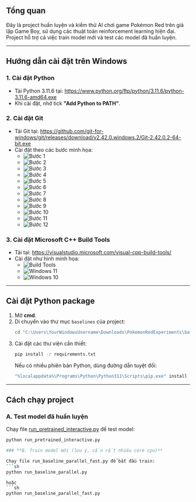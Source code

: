 ## Tổng quan

Đây là project huấn luyện và kiểm thử AI chơi game Pokémon Red trên giả lập Game Boy, sử dụng các thuật toán reinforcement learning hiện đại. Project hỗ trợ cả việc train model mới và test các model đã huấn luyện.

---

## Hướng dẫn cài đặt trên Windows

### 1. Cài đặt Python

- Tải Python 3.11.6 tại: https://www.python.org/ftp/python/3.11.6/python-3.11.6-amd64.exe  
- Khi cài đặt, nhớ tick **"Add Python to PATH"**.

### 2. Cài đặt Git

- Tải Git tại: https://github.com/git-for-windows/git/releases/download/v2.42.0.windows.2/Git-2.42.0.2-64-bit.exe  
- Cài đặt theo các bước minh họa:
    - ![Bước 1](https://i.postimg.cc/DyJ1m4YG/image.png)
    - ![Bước 2](https://i.postimg.cc/C5WBbJ6q/image.png)
    - ![Bước 3](https://i.postimg.cc/hPd7KWfb/image.png)
    - ![Bước 4](https://i.postimg.cc/LsNJxmbR/image.png)
    - ![Bước 5](https://i.postimg.cc/1XN4Rw55/image.png)
    - ![Bước 6](https://i.postimg.cc/HjDnrnV0/image.png)
    - ![Bước 7](https://i.postimg.cc/W17mPLHY/image.png)
    - ![Bước 8](https://i.postimg.cc/cJ9Qr7ZQ/image.png)
    - ![Bước 9](https://i.postimg.cc/638CR75F/image.png)
    - ![Bước 10](https://i.postimg.cc/2jB4SBtZ/image.png)
    - ![Bước 11](https://i.postimg.cc/sD4GMP4v/image.png)
    - ![Bước 12](https://i.postimg.cc/bvWs7mpF/image.png)

### 3. Cài đặt Microsoft C++ Build Tools

- Tải tại: https://visualstudio.microsoft.com/visual-cpp-build-tools/
- Cài đặt như hình minh họa:
    - ![Build Tools](https://i.postimg.cc/Yq15fqds/image.png)
    - ![Windows 11](https://i.postimg.cc/VkKHDSnD/image.png)
    - ![Windows 10](https://i.postimg.cc/43KwPWJx/image.png)

---

## Cài đặt Python package

1. Mở **cmd**.
2. Di chuyển vào thư mục `baselines` của project:
    ```sh
    cd "C:\Users\YourWindowsUsername\Downloads\PokemonRedExperiments\baselines"
    ```
3. Cài đặt các thư viện cần thiết:
    ```sh
    pip install -r requirements.txt
    ```
    Nếu có nhiều phiên bản Python, dùng đường dẫn tuyệt đối:
    ```sh
    "%localappdata%\Programs\Python\Python311\Scripts\pip.exe" install -r requirements.txt
    ```

---

## Cách chạy project

### **A. Test model đã huấn luyện**

Chạy file [run_pretrained_interactive.py](http://_vscodecontentref_/0) để test model:
```sh
python run_pretrained_interactive.py

### **B. Train model mới (lưu ý, cần rất nhiêu core cpu)**

Chạy file run_baseline_parallel_fast.py để bắt đầu train:
```sh
python run_baseline_parallel.py

hoặc
```sh
python run_baseline_parallel_fast.py
